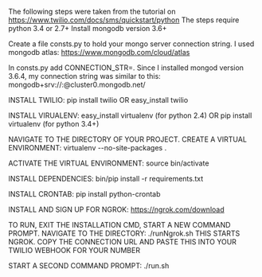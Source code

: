 The following steps were taken from the tutorial on https://www.twilio.com/docs/sms/quickstart/python
The steps require python 3.4 or 2.7+
Install mongodb version 3.6+

Create a file consts.py to hold your mongo server connection string.  I used mongodb atlas:
https://www.mongodb.com/cloud/atlas

In consts.py add CONNECTION_STR=<Connection String Here>. 
Since I installed mongod version 3.6.4, my connection string was similar to this: mongodb+srv://<username>:<pswd>@cluster0.mongodb.net/<dbName>

INSTALL TWILIO: pip install twilio OR easy_install twilio

INSTALL VIRUALENV: easy_install virtualenv (for python 2.4) OR pip install virtualenv (for python 3.4+) 

NAVIGATE TO THE DIRECTORY OF YOUR PROJECT. CREATE A VIRTUAL ENVIRONMENT: virtualenv --no-site-packages .

ACTIVATE THE VIRTUAL ENVIRONMENT: source bin/activate

INSTALL DEPENDENCIES: bin/pip install -r requirements.txt

INSTALL CRONTAB: pip install python-crontab

INSTALL AND SIGN UP FOR NGROK: https://ngrok.com/download

TO RUN, EXIT THE INSTALLATION CMD, START A NEW COMMAND PROMPT.  NAVIGATE TO THE DIRECTORY: ./runNgrok.sh
THIS STARTS NGROK.  COPY THE CONNECTION URL AND PASTE THIS INTO YOUR TWILIO WEBHOOK FOR YOUR NUMBER

START A SECOND COMMAND PROMPT: ./run.sh
